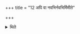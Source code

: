 +++
title = "12 अपि वा नवभिर्नवभिर्मिमीते"

+++

<details><summary>थिते</summary>

अपि वा नवभिर्नवभिर्मिमीते १२
</details>
